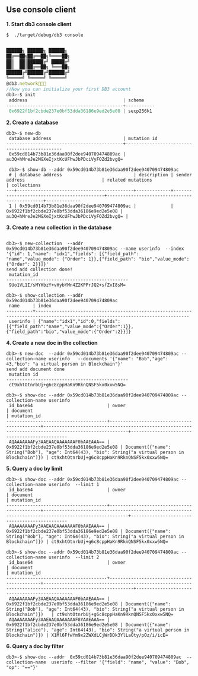<!-- #### Step2: Connect to DB3 Network

One code is enough to connect your device to the DB3 network.
We provide several _[endpoints on dev network](./node/community_node.md)_ your can test with

```
$ db3 console --url https://grpc.devnet.db3.network
```

### Step3: Init,Create,CRUD

Now you can initialize your first **DB3 account** and create your first **on-chain database** and do some **CRUD** job

```
db3>-$ init
 address                                    | scheme
--------------------------------------------+-----------
 0x22c2941d470ce512f3a3d347918d226a9b49dd77 | secp256k1
db3>-$ new-db
 database address                           | mutation id
--------------------------------------------+----------------------------------------------
 0x51de2d0e720096bf4c5b680fce99a7f115b28820 | PJMCR8tjUMM3fjyGDwzwawj1f0Mc7JcrCokmVkpsZP8=
```

If you want to know more detail about command line , refer to [DB3-Cli](./docs/) -->



## **Use console client**
**1. Start db3  console client**

`$  ./target/debug/db3 console`

```typescript

██████╗ ██████╗ ██████╗
██╔══██╗██╔══██╗╚════██╗
██║  ██║██████╔╝ █████╔╝
██║  ██║██╔══██╗ ╚═══██╗
██████╔╝██████╔╝██████╔╝
╚═════╝ ╚═════╝ ╚═════╝
@db3.network🚀🚀🚀
//Now you can initialize your first DB3 account
db3>-$ init
 address                                    | scheme
--------------------------------------------+-----------
 0x6922f1bf2cbde237e0bf53dda36186e9ed2e5e08 | secp256k1

```

<!-- Try to Use the help command to understand each instruction
<p align="left">
 <img width="400px" src="../../images/db3-console.png" align="center"/>    
</p> -->


**2. Create a database**
```shell
db3>-$ new-db
 database address                           | mutation id
--------------------------------------------+----------------------------------------------
 0x59cd014b73b81e36daa90f2dee940709474809ac | au3Q+hMreJe2MGXeIjxtKcUFhwJbPDciVyFOZd2bvgQ=
```

```shell
 db3>-$ show-db --addr 0x59cd014b73b81e36daa90f2dee940709474809ac
 # | database address                           | description | sender address                             | related mutations                            | collections
---+--------------------------------------------+-------------+--------------------------------------------+----------------------------------------------+-------------
 1 | 0x59cd014b73b81e36daa90f2dee940709474809ac |             | 0x6922f1bf2cbde237e0bf53dda36186e9ed2e5e08 | au3Q+hMreJe2MGXeIjxtKcUFhwJbPDciVyFOZd2bvgQ= |
```

**3. Create a  new collection in the database**
```shell

db3>-$ new-collection  --addr 0x59cd014b73b81e36daa90f2dee940709474809ac --name userinfo  --index '{"id": 1,"name": "idx1","fields": [{"field_path": "name","value_mode": {"Order": 1}},{"field_path": "bio","value_mode": {"Order": 2}}]}'
send add collection done!
 mutation_id
----------------------------------------------
 9Uo1VL1I/sMYHbzY+vHybYMn4Z2KPPrJQ2+sfZvI8sM=
```
```shell
db3>-$ show-collection --addr 0x59cd014b73b81e36daa90f2dee940709474809ac
 name     | index
----------+--------------------------------------------------------------------------------------------------------------------------------
 userinfo | {"name":"idx1","id":0,"fields":[{"field_path":"name","value_mode":{"Order":1}},{"field_path":"bio","value_mode":{"Order":2}}]}
```

 **4. Create a  new doc in the collection**
```shell
db3>-$ new-doc  --addr 0x59cd014b73b81e36daa90f2dee940709474809ac --collection-name userinfo   --documents '{"name": "Bob","age": 43,"bio": "a virtual person in Blockchain"}'
send add document done
 mutation id
----------------------------------------------
 ct9xhtOtnrbUj+g6c8cppHaKn9RknQNSF5kx0xxw5NQ=
```

```shell
db3>-$ show-doc --addr 0x59cd014b73b81e36daa90f2dee940709474809ac --collection-name userinfo
 id_base64                            | owner                                      | document                                                                                             | mutation_id
--------------------------------------+--------------------------------------------+------------------------------------------------------------------------------------------------------+----------------------------------------------
 AQAAAAAAAFy3AAEAAQAAAAAAAF0bAAEAAA== | 0x6922f1bf2cbde237e0bf53dda36186e9ed2e5e08 | Document({"name": String("Bob"), "age": Int64(43), "bio": String("a virtual person in Blockchain")}) | ct9xhtOtnrbUj+g6c8cppHaKn9RknQNSF5kx0xxw5NQ=
```


**5. Query a  doc by  limit**
```shell
db3>-$ show-doc --addr 0x59cd014b73b81e36daa90f2dee940709474809ac --collection-name userinfo  --limit 1
 id_base64                            | owner                                      | document                                                                                             | mutation_id
--------------------------------------+--------------------------------------------+------------------------------------------------------------------------------------------------------+----------------------------------------------
 AQAAAAAAAFy3AAEAAQAAAAAAAF0bAAEAAA== | 0x6922f1bf2cbde237e0bf53dda36186e9ed2e5e08 | Document({"name": String("Bob"), "age": Int64(43), "bio": String("a virtual person in Blockchain")}) | ct9xhtOtnrbUj+g6c8cppHaKn9RknQNSF5kx0xxw5NQ=
```
```shell
db3>-$ show-doc --addr 0x59cd014b73b81e36daa90f2dee940709474809ac --collection-name userinfo  --limit 2
 id_base64                            | owner                                      | document                                                                                               | mutation_id
--------------------------------------+--------------------------------------------+--------------------------------------------------------------------------------------------------------+----------------------------------------------
 AQAAAAAAAFy3AAEAAQAAAAAAAF0bAAEAAA== | 0x6922f1bf2cbde237e0bf53dda36186e9ed2e5e08 | Document({"name": String("Bob"), "age": Int64(43), "bio": String("a virtual person in Blockchain")})   | ct9xhtOtnrbUj+g6c8cppHaKn9RknQNSF5kx0xxw5NQ=
 AQAAAAAAAFy3AAEAAQAAAAAAAF8YAAEAAA== | 0x6922f1bf2cbde237e0bf53dda36186e9ed2e5e08 | Document({"name": String("alice"), "age": Int64(43), "bio": String("a virtual person in Blockchain")}) | X1Ml6FfwYm9x2ZWXdLCjWrDDk3YlLaOty/pOz/i/icE=
```

**6. Query a  doc by  filter**
```shell
db3>-$ show-doc --addr  0x59cd014b73b81e36daa90f2dee940709474809ac  --collection-name  userinfo --filter '{"field": "name", "value": "Bob", "op": "=="}'

```